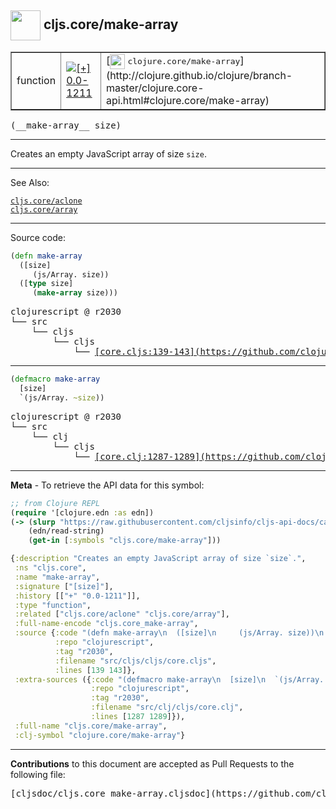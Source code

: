## <img width="48px" valign="middle" src="http://i.imgur.com/Hi20huC.png"> cljs.core/make-array

 <table border="1">
<tr>

<td>function</td>
<td><a href="https://github.com/cljsinfo/cljs-api-docs/tree/0.0-1211"><img valign="middle" alt="[+] 0.0-1211" src="https://img.shields.io/badge/+-0.0--1211-lightgrey.svg"></a> </td>
<td>
[<img height="24px" valign="middle" src="http://i.imgur.com/1GjPKvB.png"> <samp>clojure.core/make-array</samp>](http://clojure.github.io/clojure/branch-master/clojure.core-api.html#clojure.core/make-array)
</td>
</tr>
</table>

 <samp>
(__make-array__ size)<br>
</samp>

---

Creates an empty JavaScript array of size `size`.

---


See Also:

[`cljs.core/aclone`](cljs.core_aclone.md)<br>
[`cljs.core/array`](cljs.core_array.md)<br>

---


Source code:

```clj
(defn make-array
  ([size]
     (js/Array. size))
  ([type size]
     (make-array size)))
```

 <pre>
clojurescript @ r2030
└── src
    └── cljs
        └── cljs
            └── <ins>[core.cljs:139-143](https://github.com/clojure/clojurescript/blob/r2030/src/cljs/cljs/core.cljs#L139-L143)</ins>
</pre>


---

```clj
(defmacro make-array
  [size]
  `(js/Array. ~size))
```

 <pre>
clojurescript @ r2030
└── src
    └── clj
        └── cljs
            └── <ins>[core.clj:1287-1289](https://github.com/clojure/clojurescript/blob/r2030/src/clj/cljs/core.clj#L1287-L1289)</ins>
</pre>

---

__Meta__ - To retrieve the API data for this symbol:

```clj
;; from Clojure REPL
(require '[clojure.edn :as edn])
(-> (slurp "https://raw.githubusercontent.com/cljsinfo/cljs-api-docs/catalog/cljs-api.edn")
    (edn/read-string)
    (get-in [:symbols "cljs.core/make-array"]))
```

```clj
{:description "Creates an empty JavaScript array of size `size`.",
 :ns "cljs.core",
 :name "make-array",
 :signature ["[size]"],
 :history [["+" "0.0-1211"]],
 :type "function",
 :related ["cljs.core/aclone" "cljs.core/array"],
 :full-name-encode "cljs.core_make-array",
 :source {:code "(defn make-array\n  ([size]\n     (js/Array. size))\n  ([type size]\n     (make-array size)))",
          :repo "clojurescript",
          :tag "r2030",
          :filename "src/cljs/cljs/core.cljs",
          :lines [139 143]},
 :extra-sources ({:code "(defmacro make-array\n  [size]\n  `(js/Array. ~size))",
                  :repo "clojurescript",
                  :tag "r2030",
                  :filename "src/clj/cljs/core.clj",
                  :lines [1287 1289]}),
 :full-name "cljs.core/make-array",
 :clj-symbol "clojure.core/make-array"}

```

---

__Contributions__ to this document are accepted as Pull Requests to the following file:

 <pre>
[cljsdoc/cljs.core_make-array.cljsdoc](https://github.com/cljsinfo/cljs-api-docs/blob/master/cljsdoc/cljs.core_make-array.cljsdoc)
</pre>

